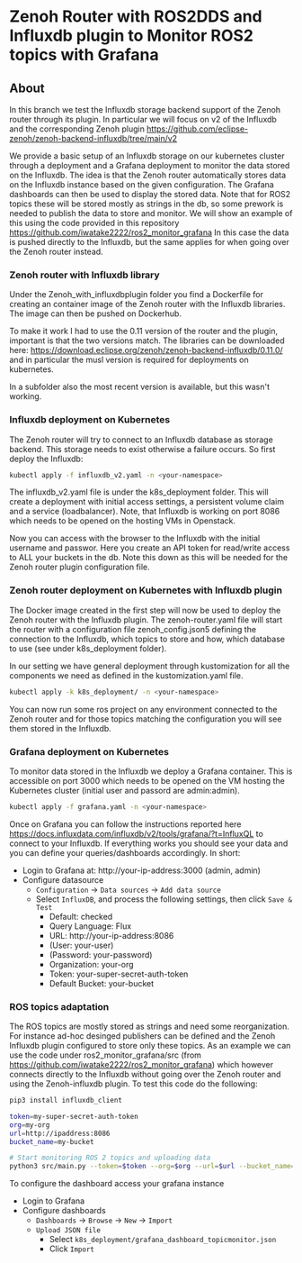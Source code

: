 # Zenoh Router with ROS2DDS and Influxdb plugin to Monitor ROS2 topics with Grafana

## About

In this branch we test the Influxdb storage backend support of the Zenoh router through its plugin. In particular we will focus on v2 of the Influxdb and the corresponding Zenoh plugin https://github.com/eclipse-zenoh/zenoh-backend-influxdb/tree/main/v2

We provide a basic setup of an Influxdb storage on our kubernetes cluster through a deployment and a Grafana deployment to monitor the data stored on the Influxdb.
The idea is that the Zenoh router automatically stores data on the Influxdb instance based on  the given configuration. The Grafana dashboards can then be used to display the stored data. 
Note that for ROS2 topics these will be stored mostly as strings in the db, so some prework is needed to publish the data to store and monitor. We will show an example of this using the code provided in this repository  https://github.com/iwatake2222/ros2_monitor_grafana In this case the data is pushed directly to the Influxdb, but the same applies for when going over the Zenoh router instead.


### Zenoh router with Influxdb library

Under the  Zenoh_with_influxdbplugin folder you find a Dockerfile for creating an container image of the Zenoh router with the Influxdb libraries. The image can then be pushed on Dockerhub. 

To make it work I had to use the 0.11 version of the router and the plugin, important is that the two versions match. The libraries can be downloaded here: https://download.eclipse.org/zenoh/zenoh-backend-influxdb/0.11.0/ and in particular the musl version is required for deployments on kubernetes. 

In a subfolder also the most recent version is available, but this wasn't working. 

### Influxdb deployment on Kubernetes

The Zenoh router will try to connect to an Influxdb database as storage backend. This storage needs to exist otherwise a failure occurs. So first deploy the Influxdb:

```sh
kubectl apply -f influxdb_v2.yaml -n <your-namespace>
```

The influxdb_v2.yaml file is under the k8s_deployment folder. This will create a deployment with initial access settings, a persistent volume claim and a service (loadbalancer). Note, that Influxdb is working on port 8086 which needs to be opened on the hosting VMs in Openstack.

Now you can access with the browser to the Influxdb with the initial username and passwor. Here you create an API token for read/write access to ALL your buckets in the db. Note this down as this will be needed for the Zenoh router plugin configuration file.

### Zenoh router deployment on Kubernetes with Influxdb plugin

The Docker image created in the first step will now be used to deploy the Zenoh router with the Influxdb plugin. The zenoh-router.yaml file will start the router with a configuration file zenoh_config.json5  defining the connection to the Influxdb, which topics to store and how, which database to use (see under k8s_deployment folder).

In our setting we have general deployment through kustomization for all the components we need as defined in the kustomization.yaml file.

```sh
kubectl apply -k k8s_deployment/ -n <your-namespace>
```

You can now run some ros project on any environment connected to the Zenoh router and for those topics matching the configuration you will see them stored in the Influxdb.

### Grafana deployment on Kubernetes 

To monitor data stored in the Influxdb we deploy a Grafana container. This is accessible on port 3000 which needs to be opened on the VM hosting the Kubernetes cluster (initial user and passord are admin:admin).

```sh
kubectl apply -f grafana.yaml -n <your-namespace>
```
Once on Grafana you can follow the instructions reported here https://docs.influxdata.com/influxdb/v2/tools/grafana/?t=InfluxQL to connect to your Influxdb. If everything works you should see your data and you can define your queries/dashboards accordingly. In short:


- Login to Grafana at: http://your-ip-address:3000  (admin, admin)
- Configure datasource
  - `Configuration` -> `Data sources` -> `Add data source`
  - Select `InfluxDB`, and process the following settings, then click `Save & Test`
    - Default: checked
    - Query Language: Flux
    - URL: http://your-ip-address:8086
    - (User: your-user)
    - (Password: your-password)
    - Organization: your-org
    - Token: your-super-secret-auth-token
    - Default Bucket: your-bucket



### ROS topics adaptation

The ROS topics are mostly stored as strings and need some reorganization. For instance ad-hoc desinged publishers can be defined and the Zenoh Influxdb plugin configured to store only these topics. As an example we can use the code under ros2_monitor_grafana/src (from https://github.com/iwatake2222/ros2_monitor_grafana) which however connects directly to the Influxdb without going over the Zenoh router and using the Zenoh-influxdb plugin. To test this code do the following:

```sh
pip3 install influxdb_client
```


```sh
token=my-super-secret-auth-token
org=my-org
url=http://ipaddress:8086
bucket_name=my-bucket

# Start monitoring ROS 2 topics and uploading data
python3 src/main.py --token=$token --org=$org --url=$url --bucket_name=$bucket_name
```

To configure the dashboard access your grafana instance


- Login to Grafana
- Configure dashboards
  - `Dashboards` -> `Browse` -> `New` -> `Import`
  - `Upload JSON file`
    - Select  `k8s_deployment/grafana_dashboard_topicmonitor.json`
    - Click `Import`


